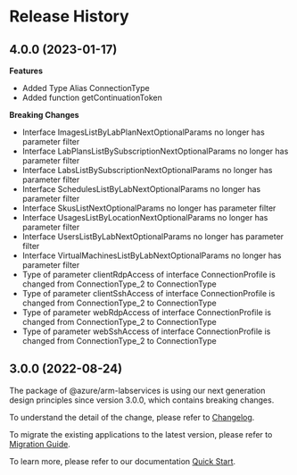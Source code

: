 # Release History
    
## 4.0.0 (2023-01-17)
    
**Features**

  - Added Type Alias ConnectionType
  - Added function getContinuationToken

**Breaking Changes**

  - Interface ImagesListByLabPlanNextOptionalParams no longer has parameter filter
  - Interface LabPlansListBySubscriptionNextOptionalParams no longer has parameter filter
  - Interface LabsListBySubscriptionNextOptionalParams no longer has parameter filter
  - Interface SchedulesListByLabNextOptionalParams no longer has parameter filter
  - Interface SkusListNextOptionalParams no longer has parameter filter
  - Interface UsagesListByLocationNextOptionalParams no longer has parameter filter
  - Interface UsersListByLabNextOptionalParams no longer has parameter filter
  - Interface VirtualMachinesListByLabNextOptionalParams no longer has parameter filter
  - Type of parameter clientRdpAccess of interface ConnectionProfile is changed from ConnectionType_2 to ConnectionType
  - Type of parameter clientSshAccess of interface ConnectionProfile is changed from ConnectionType_2 to ConnectionType
  - Type of parameter webRdpAccess of interface ConnectionProfile is changed from ConnectionType_2 to ConnectionType
  - Type of parameter webSshAccess of interface ConnectionProfile is changed from ConnectionType_2 to ConnectionType
    
    
## 3.0.0 (2022-08-24)

The package of @azure/arm-labservices is using our next generation design principles since version 3.0.0, which contains breaking changes.

To understand the detail of the change, please refer to [Changelog](https://aka.ms/js-track2-changelog).

To migrate the existing applications to the latest version, please refer to [Migration Guide](https://aka.ms/js-track2-migration-guide).

To learn more, please refer to our documentation [Quick Start](https://aka.ms/js-track2-quickstart).
